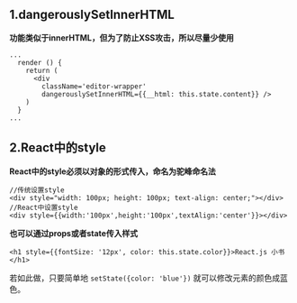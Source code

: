 ## 1.dangerouslySetInnerHTML

**功能类似于innerHTML，但为了防止XSS攻击，所以尽量少使用**

```react
...
  render () {
    return (
      <div
        className='editor-wrapper'
        dangerouslySetInnerHTML={{__html: this.state.content}} />
    )
  }
...
```

## 2.React中的style

**React中的style必须以对象的形式传入，命名为驼峰命名法**

```react
//传统设置style
<div style="width: 100px; height: 100px; text-align: center;"></div>
//React中设置style
<div style={{width:'100px',height:'100px',textAlign:'center'}}></div>
```

**也可以通过props或者state传入样式**

```react
<h1 style={{fontSize: '12px', color: this.state.color}}>React.js 小书</h1>
```

若如此做，只要简单地 `setState({color: 'blue'})` 就可以修改元素的颜色成蓝色。
